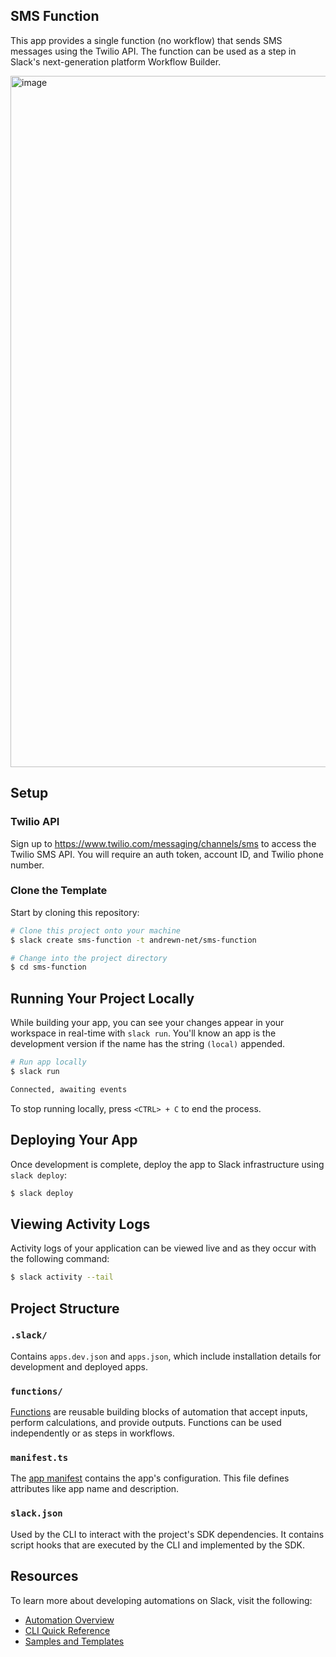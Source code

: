 ## SMS Function

This app provides a single function (no workflow) that sends SMS messages using the Twilio API. The function can be used as a step in Slack's next-generation platform Workflow Builder.

<img width="1106" alt="image" src="https://github.com/andrewn-net/sms-function/assets/27248499/b2cff370-9fef-42e3-9588-d81067a04c2a">



## Setup

### Twilio API

Sign up to https://www.twilio.com/messaging/channels/sms to access the Twilio SMS API. You will require an auth token, account ID, and Twilio phone number.


### Clone the Template

Start by cloning this repository:

```zsh
# Clone this project onto your machine
$ slack create sms-function -t andrewn-net/sms-function

# Change into the project directory
$ cd sms-function
```

## Running Your Project Locally

While building your app, you can see your changes appear in your workspace in
real-time with `slack run`. You'll know an app is the development version if the
name has the string `(local)` appended.

```zsh
# Run app locally
$ slack run

Connected, awaiting events
```

To stop running locally, press `<CTRL> + C` to end the process.

## Deploying Your App

Once development is complete, deploy the app to Slack infrastructure using
`slack deploy`:

```zsh
$ slack deploy
```

## Viewing Activity Logs

Activity logs of your application can be viewed live and as they occur with the
following command:

```zsh
$ slack activity --tail
```

## Project Structure

### `.slack/`

Contains `apps.dev.json` and `apps.json`, which include installation details for
development and deployed apps.

### `functions/`

[Functions](https://api.slack.com/automation/functions) are reusable building
blocks of automation that accept inputs, perform calculations, and provide
outputs. Functions can be used independently or as steps in workflows.

### `manifest.ts`

The [app manifest](https://api.slack.com/automation/manifest) contains the app's
configuration. This file defines attributes like app name and description.

### `slack.json`

Used by the CLI to interact with the project's SDK dependencies. It contains
script hooks that are executed by the CLI and implemented by the SDK.

## Resources

To learn more about developing automations on Slack, visit the following:

- [Automation Overview](https://api.slack.com/automation)
- [CLI Quick Reference](https://api.slack.com/automation/cli/quick-reference)
- [Samples and Templates](https://api.slack.com/automation/samples)
